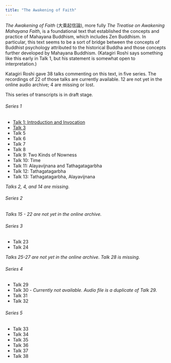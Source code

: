 ```yaml
---
title: "The Awakening of Faith"
---
```


*The Awakening of Faith* (大乘起信論), more fully *The Treatise on Awakening Mahayana Faith*, is a foundational text that established the concepts and practice of Mahayana Buddhism, which includes Zen Buddhism. In particular, this text seems to be a sort of bridge between the concepts of Buddhist psychology attributed to the historical Buddha and those concepts further developed by Mahayana Buddhism. (Katagiri Roshi says something like this early in Talk 1, but his statement is somewhat open to interpretation.)

Katagiri Roshi gave 38 talks commenting on this text, in five series. The recordings of 22 of those talks are currently available. 12 are not yet in the online audio archive; 4 are missing or lost.

This series of transcripts is in draft stage. 

###### Series 1

- [Talk 1: Introduction and Invocation](1984-03-16-Awakening-of-Faith-Talk-1)
- [Talk 3](1984-04-06-Awakening-of-Faith-Talk-3)
- Talk 5
- Talk 6
- Talk 7
- Talk 8
- Talk 9: Two Kinds of Nowness
- Talk 10: Time
- Talk 11: Alayavijnana and Tathagatagarbha
- Talk 12: Tathagatagarbha
- Talk 13: Tathagatagarbha, Alayavijnana

*Talks 2, 4, and 14 are missing.*

###### Series 2

*Talks 15 - 22 are not yet in the online archive.*

###### Series 3

- Talk 23
- Talk 24

*Talks 25-27 are not yet in the online archive. Talk 28 is missing.*

###### Series 4

- Talk 29
- Talk 30 - *Currently not  available. Audio file is a duplicate of Talk 29.*
- Talk 31
- Talk 32

###### Series 5

- Talk 33
- Talk 34
- Talk 35
- Talk 36
- Talk 37
- Talk 38
